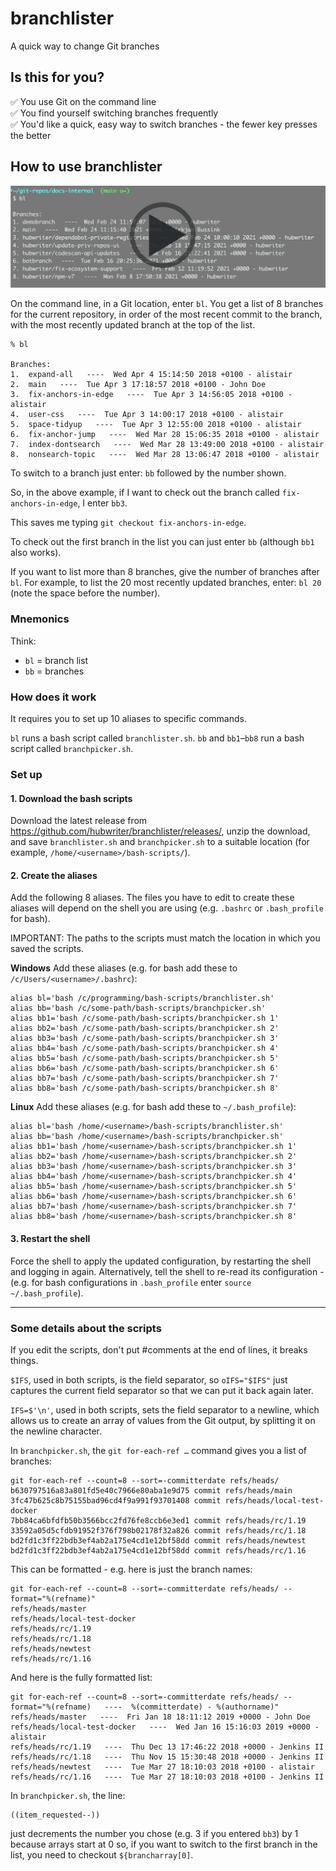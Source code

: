 # branchlister
A quick way to change Git branches

## Is this for you?
✅ You use Git on the command line<br>
✅ You find yourself switching branches frequently<br>
✅ You'd like a quick, easy way to switch branches - the fewer key presses the better

## How to use branchlister

<a href="https://youtu.be/_qClOhrrkB0"><img src="play-video-image.png" width=700 /></a>

On the command line, in a Git location, enter `bl`.
You get a list of 8 branches for the current repository, in order of the most recent commit to the branch, 
with the most recently updated branch at the top of the list.

```
% bl

Branches:
1.  expand-all   ----  Wed Apr 4 15:14:50 2018 +0100 - alistair
2.  main   ----  Tue Apr 3 17:18:57 2018 +0100 - John Doe
3.  fix-anchors-in-edge   ----  Tue Apr 3 14:56:05 2018 +0100 - alistair
4.  user-css   ----  Tue Apr 3 14:00:17 2018 +0100 - alistair
5.  space-tidyup   ----  Tue Apr 3 12:55:00 2018 +0100 - alistair
6.  fix-anchor-jump   ----  Wed Mar 28 15:06:35 2018 +0100 - alistair
7.  index-dontsearch   ----  Wed Mar 28 13:49:00 2018 +0100 - alistair
8.  nonsearch-topic   ----  Wed Mar 28 13:06:47 2018 +0100 - alistair
```

To switch to a branch just enter: `bb` followed by the number shown.

So, in the above example, if I want to check out the branch called `fix-anchors-in-edge`, 
I enter `bb3`.

This saves me typing `git checkout fix-anchors-in-edge`.

To check out the first branch in the list you can just enter `bb` (although `bb1` also works).

If you want to list more than 8 branches, give the number of branches after `bl`. 
For example, to list the 20 most recently updated branches, enter: `bl 20` (note the space before the number).

### Mnemonics

Think:
* `bl` = branch list
* `bb` = branches

### How does it work

It requires you to set up 10 aliases to specific commands.

`bl` runs a bash script called `branchlister.sh`. 
`bb` and `bb1`&ndash;`bb8` run a bash script called `branchpicker.sh`.

### Set up

#### 1. Download the bash scripts

Download the latest release from https://github.com/hubwriter/branchlister/releases/, unzip the download, 
and save `branchlister.sh` and `branchpicker.sh` to a suitable location (for example, `/home/<username>/bash-scripts/`).

#### 2. Create the aliases

Add the following 8 aliases. The files you have to edit to create these aliases will depend on the shell you are using 
(e.g. `.bashrc` or `.bash_profile` for bash).

IMPORTANT: The paths to the scripts must match the location in which you saved the scripts.

**Windows**
Add these aliases (e.g. for bash add these to `/c/Users/<username>/.bashrc`):
```
alias bl='bash /c/programming/bash-scripts/branchlister.sh'
alias bb='bash /c/some-path/bash-scripts/branchpicker.sh'
alias bb1='bash /c/some-path/bash-scripts/branchpicker.sh 1'
alias bb2='bash /c/some-path/bash-scripts/branchpicker.sh 2'
alias bb3='bash /c/some-path/bash-scripts/branchpicker.sh 3'
alias bb4='bash /c/some-path/bash-scripts/branchpicker.sh 4'
alias bb5='bash /c/some-path/bash-scripts/branchpicker.sh 5'
alias bb6='bash /c/some-path/bash-scripts/branchpicker.sh 6'
alias bb7='bash /c/some-path/bash-scripts/branchpicker.sh 7'
alias bb8='bash /c/some-path/bash-scripts/branchpicker.sh 8'
```

**Linux**
Add these aliases (e.g. for bash add these to `~/.bash_profile`):
```
alias bl='bash /home/<username>/bash-scripts/branchlister.sh'
alias bb='bash /home/<username>/bash-scripts/branchpicker.sh'
alias bb1='bash /home/<username>/bash-scripts/branchpicker.sh 1'
alias bb2='bash /home/<username>/bash-scripts/branchpicker.sh 2'
alias bb3='bash /home/<username>/bash-scripts/branchpicker.sh 3'
alias bb4='bash /home/<username>/bash-scripts/branchpicker.sh 4'
alias bb5='bash /home/<username>/bash-scripts/branchpicker.sh 5'
alias bb6='bash /home/<username>/bash-scripts/branchpicker.sh 6'
alias bb7='bash /home/<username>/bash-scripts/branchpicker.sh 7'
alias bb8='bash /home/<username>/bash-scripts/branchpicker.sh 8'
```

#### 3. Restart the shell

Force the shell to apply the updated configuration, by restarting the shell and logging in again. 
Alternatively, tell the shell to re-read its configuration - (e.g. for bash configurations in `.bash_profile` enter `source ~/.bash_profile`).

<hr>

### Some details about the scripts

If you edit the scripts, don't put #comments at the end of lines, it breaks things.

`$IFS`, used in both scripts, is the field separator, so `oIFS="$IFS"` just captures the current field separator so that we can put it back again later.

`IFS=$'\n'`, used in both scripts, sets the field separator to a newline, which allows us to create an array of values from the Git output, by splitting it on the newline character.

In `branchpicker.sh`, the `git for-each-ref …` command gives you a list of branches:
```
git for-each-ref --count=8 --sort=-committerdate refs/heads/
b630797516a83a801fd5e40c7966e80aba1e9d75 commit	refs/heads/main
3fc47b625c8b75155bad96cd4f9a991f93701408 commit	refs/heads/local-test-docker
7bb84ca6bfdfb50b3566bcc2fd76fe8ccb6e3ed1 commit	refs/heads/rc/1.19
33592a05d5cfdb91952f376f798b02178f32a826 commit	refs/heads/rc/1.18
bd2fd1c3ff22bdb3ef4ab2a175e4cd1e12bf58dd commit	refs/heads/newtest
bd2fd1c3ff22bdb3ef4ab2a175e4cd1e12bf58dd commit	refs/heads/rc/1.16
```  
This can be formatted - e.g. here is just the branch names:
```
git for-each-ref --count=8 --sort=-committerdate refs/heads/ --format="%(refname)"
refs/heads/master
refs/heads/local-test-docker
refs/heads/rc/1.19
refs/heads/rc/1.18
refs/heads/newtest
refs/heads/rc/1.16
```
And here is the fully formatted list:
```
git for-each-ref --count=8 --sort=-committerdate refs/heads/ --format="%(refname)   ----  %(committerdate) - %(authorname)"
refs/heads/master   ----  Fri Jan 18 18:11:12 2019 +0000 - John Doe
refs/heads/local-test-docker   ----  Wed Jan 16 15:16:03 2019 +0000 - alistair
refs/heads/rc/1.19   ----  Thu Dec 13 17:46:22 2018 +0000 - Jenkins II
refs/heads/rc/1.18   ----  Thu Nov 15 15:30:48 2018 +0000 - Jenkins II
refs/heads/newtest   ----  Tue Mar 27 18:10:03 2018 +0100 - alistair
refs/heads/rc/1.16   ----  Tue Mar 27 18:10:03 2018 +0100 - Jenkins II
```

In `branchpicker.sh`, the line:
```
((item_requested--))
```
just decrements the number you chose (e.g. 3 if you entered `bb3`) by 1 because arrays start at 0 
so, if you want to switch to the first branch in the list, you need to checkout `${brancharray[0]`.
